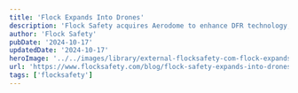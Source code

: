 ```yaml
---
title: 'Flock Expands Into Drones'
description: 'Flock Safety acquires Aerodome to enhance DFR technology, accelerating crime response with NDAA-compliant, American-made drones.'
author: 'Flock Safety'
pubDate: '2024-10-17'
updatedDate: '2024-10-17'
heroImage: '../../images/library/external-flocksafety-com-flock-expands-into-drones/banner_16_9-1-20250917-045615.jpeg'
url: 'https://www.flocksafety.com/blog/flock-safety-expands-into-drones-for-law-enforcement-with-acquisition-of-aerodome?ref=pwv.com'
tags: ['flocksafety']
---
```

